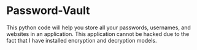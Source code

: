 # Password-Vault
This python code will help you store all your passwords, usernames, and websites in an application. This application cannot be hacked due to the fact that I have installed encryption and decryption models.

